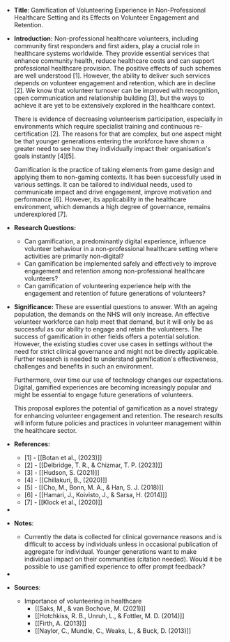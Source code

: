 - **Title**: Gamification of Volunteering Experience in Non-Professional Healthcare Setting and its Effects on Volunteer Engagement and Retention.
- **Introduction:**
  Non-professional healthcare volunteers, including community first responders and first aiders, play a crucial role in healthcare systems worldwide. They provide essential services that enhance community health, reduce healthcare costs and can support professional healthcare provision. The positive effects of such schemes are well understood [1]. However, the ability to deliver such services depends on volunteer engagement and retention, which are in decline [2]. We know that volunteer turnover can be improved with recognition, open communication and relationship building [3], but the ways to achieve it are yet to be extensively explored in the healthcare context.
  
  There is evidence of decreasing volunteerism participation, especially in environments which require specialist training and continuous re-certification [2]. The reasons for that are complex, but one aspect might be that younger generations entering the workforce have shown a greater need to see how they individually impact their organisation's goals instantly [4][5].
  
  Gamification is the practice of taking elements from game design and applying them to non-gaming contexts. It has been successfully used in various settings. It can be tailored to individual needs, used to communicate impact and drive engagement, improve motivation and performance [6]. However, its applicability in the healthcare environment, which demands a high degree of governance, remains underexplored [7].
- **Research Questions:**
	- Can gamification, a predominantly digital experience, influence volunteer behaviour in a non-professional healthcare setting where activities are primarily non-digital?
	- Can gamification be implemented safely and effectively to improve engagement and retention among non-professional healthcare volunteers?
	- Can gamification of volunteering experience help with the engagement and retention of future generations of volunteers?
- **Significance:**
  These are essential questions to answer. With an ageing population, the demands on the NHS will only increase. An effective volunteer workforce can help meet that demand, but it will only be as successful as our ability to engage and retain the volunteers. The success of gamification in other fields offers a potential solution. However, the existing studies cover use cases in settings without the need for strict clinical governance and might not be directly applicable. Further research is needed to understand gamification's effectiveness, challenges and benefits in such an environment.
  
  Furthermore, over time our use of technology changes our expectations. Digital, gamified experiences are becoming increasingly popular and might be essential to engage future generations of volunteers.
  
  This proposal explores the potential of gamification as a novel strategy for enhancing volunteer engagement and retention. The research results will inform future policies and practices in volunteer management within the healthcare sector.
- **References:**
	- [1] - [[Botan et al., (2023)]]
	- [2] - [[Delbridge, T. R., & Chizmar, T. P. (2023)]]
	- [3] - [[Hudson, S. (2021)]]
	- [4] - [[Chillakuri, B., (2020)]]
	- [5] - [[Cho, M., Bonn, M. A., & Han, S. J. (2018)]]
	- [6] - [[Hamari, J., Koivisto, J., & Sarsa, H. (2014)]]
	- [7] - [[Klock et al., (2020)]]
-
- **Notes**:
	- Currently the data is collected for clinical governance reasons and is difficult to access by individuals unless in occasional publication of aggregate for individual. Younger generations want to make individual impact on their communities (citation needed). Would it be possible to use gamified experience to offer prompt feedback?
-
- **Sources**:
	- Importance of volunteering in healthcare
		- [[Saks, M., & van Bochove, M. (2021)]]
		- [[Hotchkiss, R. B., Unruh, L., & Fottler, M. D. (2014)]]
		- [[Firth, A. (2013)]]
		- [[Naylor, C., Mundle, C., Weaks, L., & Buck, D. (2013)]]